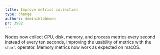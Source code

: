```yaml
---
title: Improve metrics collection
type: change
authors: dominiklohmann
pr: 3982
---
```


Nodes now collect CPU, disk, memory, and process metrics every second instead of
every ten seconds, improving the usability of metrics with the `chart` operator.
Memory metrics now work as expected on macOS.
